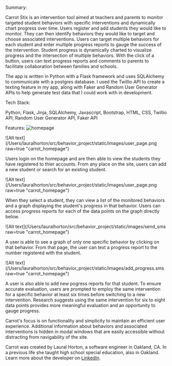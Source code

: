 Summary:

Carrot Stix is an intervention tool aimed at teachers and parents to monitor targeted student behaviors with specific interventions and dynamically chart progress over time.  Users register and add students they would like to monitor.  They can then identify behaviors they would like to target and choose associated interventions.  Users can target multiple behaviors for each student and enter multiple progress reports to gauge the success of the intervention.  Student progress is dynamically charted to visualize progress and the intersection of multiple behaviors.  With the click of a button, users can text progress reports and comments to parents to facilitate collaboration between families and schools.

The app is written in Python with a Flask framework and uses SQLAlchemy to communicate with a postgres database.  I used the Twillio API to create a texting feature in my app, along with Faker and Random User Generator APIs to help generate test data that I could work with in development. 


Tech Stack:

Python, Flask, Jinja, SQLAlchemy, Javascript, Bootstrap, HTML, CSS, Twillio API, Random User Generator API, Faker API


Features:
![homepage](https://user-images.githubusercontent.com/38845846/44557024-767c8000-a6f1-11e8-8e0d-f1a85b535385.jpg)


![Alt text](/Users/lauralhorton/src/behavior_project/static/images/user_page.png raw=true "carrot_homepage")

Users login on the homepage and are then able to view the students they have registered to thier accounts. From any place on the site, users can add a new student or search for an existing student.  

![Alt text](/Users/lauralhorton/src/behavior_project/static/images/user_page.png raw=true "carrot_homepage")

When they select a student, they can view a list of the monitored behaviors and a graph displaying the student's progress in that behavior.  Users can access progress reports for each of the data points on the graph directly below.  

![Alt text](/Users/lauralhorton/src/behavior_project/static/images/send_sms raw=true "carrot_homepage")

A user is able to see a graph of only one specific behavior by clicking on that behavior.  From that page, the user can text a progress report to the number registered with the student.

![Alt text](/Users/lauralhorton/src/behavior_project/static/images/add_progress.sms raw=true "carrot_homepage")

A user is also able to add new pogress reports for that student.  To ensure accurate evaluation, users are prompted to employ the same intervention for a specific behavior at least six times before switching to a new intervention. Research suggests using the same intervention for six to eight data points provides more meaningful evaluation and an opportunity to gauge progress.

Carrot's focus is on functionality and simplicity to maintain an efficient user experience.  Additional information about behaviors and associated interventions is hidden in modal windows that are easily accessible without distracting from navigability of the site.

Carrot was created by Laural Horton, a software engineer in Oakland, CA. In a previous life she taught high school special education, also in Oakland.  Learn more about the developer on [LinkedIn](https://www.linkedin.com/in/lauralhorton).
